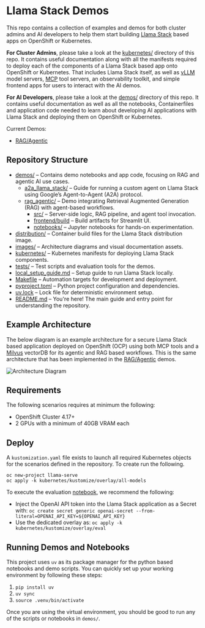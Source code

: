 # Llama Stack Demos

This repo contains a collection of examples and demos for both cluster admins and AI developers to help them start building [Llama Stack](https://github.com/meta-llama/llama-stack) based apps on OpenShift or Kubernetes.

**For Cluster Admins**, please take a look at the [kubernetes/](./kubernetes/) directory of this repo. It contains useful documentation along with all the manifests required to deploy each of the components of a Llama Stack based app onto OpenShift or Kubernetes. That includes Llama Stack itself, as well as [vLLM](https://docs.vllm.ai/en/stable/index.html) model servers, [MCP](https://github.com/modelcontextprotocol) tool servers, an observability toolkit, and simple frontend apps for users to interact with the AI demos.

**For AI Developers**, please take a look at the [demos/](./demos/) directory of this repo. It contains useful documentation as well as all the notebooks, Containerfiles and application code needed to learn about developing AI applications with Llama Stack and deploying them on OpenShift or Kubernetes.

Current Demos:

* [RAG/Agentic](./demos/rag_agentic/)


## Repository Structure

- [demos/](./demos/) – Contains demo notebooks and app code, focusing on RAG and agentic AI use cases.
  - [a2a_llama_stack/](./demos/a2a_llama_stack/) – Guide for running a custom agent on Llama Stack using Google’s Agent-to-Agent (A2A) protocol.
  - [rag_agentic/](./demos/rag_agentic/) – Demo integrating Retrieval Augmented Generation (RAG) with agent-based workflows.
    - [src/](./demos/rag_agentic/src/) – Server-side logic, RAG pipeline, and agent tool invocation.
    - [frontend/build](./demos/rag_agentic/frontend/build) – Build artifacts for Streamlit UI.
    - [notebooks/](./demos/rag_agentic/notebooks/) – Jupyter notebooks for hands-on experimentation.
- [distribution/](./distribution/) – Container build files for the Llama Stack distribution image.
- [images/](./images/) – Architecture diagrams and visual documentation assets.
- [kubernetes/](./kubernetes/) – Kubernetes manifests for deploying Llama Stack components.
- [tests/](./tests/) – Test scripts and evaluation tools for the demos.
- [local_setup_guide.md](./local_setup_guide.md) – Setup guide to run Llama Stack locally.
- [Makefile](./Makefile) – Automation targets for development and deployment.
- [pyproject.toml](./pyproject.toml) – Python project configuration and dependencies.
- [uv.lock](./uv.lock) – Lock file for deterministic environment setup.
- [README.md](./README.md) – You're here! The main guide and entry point for understanding the repository.


## Example Architecture
The below diagram is an example architecture for a secure Llama Stack based application deployed on OpenShift (OCP) using both MCP tools and a [Milvus](https://milvus.io/) vectorDB for its agentic and RAG based workflows. This is the same architecture that has been implemented in the [RAG/Agentic](./demos/rag_agentic/) demos.

![Architecture Diagram](./images/architecture-diagram.jpg)

## Requirements
The following scenarios requires at minimum the following:

* OpenShift Cluster 4.17+
* 2 GPUs with a minimum of 40GB VRAM each

## Deploy
A `kustomization.yaml` file exists to launch all required Kubernetes objects for the scenarios defined in the repository. To create run the following.

```
oc new-project llama-serve
oc apply -k kubernetes/kustomize/overlay/all-models
```

To execute the evaluation [notebook](./demos/rag_agentic/notebooks/Level3.5_agentic_RAG_with_reference_eval.ipynb), 
we recommend the following:
* Inject the OpenAI API token into the Llama Stack application as a Secret with: `oc create secret generic openai-secret --from-literal=OPENAI_API_KEY=${OPENAI_API_KEY}`
* Use the dedicated overlay as: `oc apply -k kubernetes/kustomize/overlay/eval`

## Running Demos and Notebooks

This project uses `uv` as its package manager for the python based notebooks and demo scripts. You can quickly set up your working environment by following these steps:

1) `pip install uv`
2)  `uv sync`
3) `source .venv/bin/activate`

Once you are using the virtual environment, you should be good to run any of the scripts or notebooks in `demos/`.
